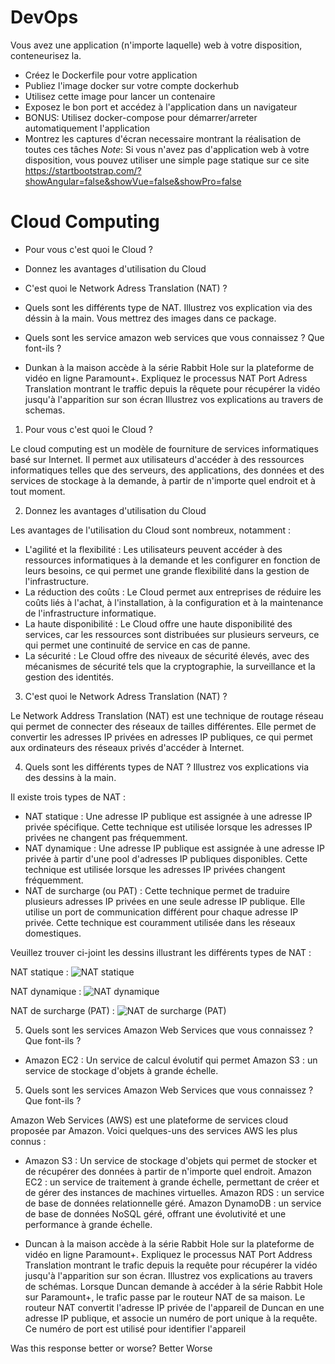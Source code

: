 # DevOps
Vous avez une application (n'importe laquelle) web à votre disposition, conteneurisez la.
- Créez le Dockerfile pour votre application
- Publiez l'image docker sur votre compte dockerhub
- Utilisez cette image pour lancer un contenaire
- Exposez le bon port et accédez à l'application dans un navigateur
- BONUS: Utilisez docker-compose pour démarrer/arreter automatiquement l'application
- Montrez les captures d'écran necessaire montrant la réalisation de toutes ces tâches
*Note*: Si vous n'avez pas d'application web à votre disposition, vous pouvez utiliser une simple page statique sur ce site https://startbootstrap.com/?showAngular=false&showVue=false&showPro=false 

# Cloud Computing
- Pour vous c'est quoi le Cloud ?
- Donnez les avantages d'utilisation du Cloud
- C'est quoi le Network Adress Translation (NAT) ?
- Quels sont les différents type de NAT. Illustrez vos explication via des déssin à la main. Vous mettrez des images dans ce package.
- Quels sont les service amazon web services que vous connaissez ? Que font-ils ?

- Dunkan à la maison accède à la série Rabbit Hole sur la plateforme de vidéo en ligne Paramount+. 
Expliquez le processus NAT Port Adress Translation montrant le traffic depuis la rêquete pour récupérer la vidéo jusqu'à l'apparition sur son écran
Illustrez vos explications au travers de schemas.

1. Pour vous c'est quoi le Cloud ?

Le cloud computing est un modèle de fourniture de services informatiques basé sur Internet. Il permet aux utilisateurs d'accéder à des ressources informatiques telles que des serveurs, des applications, des données et des services de stockage à la demande, à partir de n'importe quel endroit et à tout moment.

2. Donnez les avantages d'utilisation du Cloud

Les avantages de l'utilisation du Cloud sont nombreux, notamment :

- L'agilité et la flexibilité : Les utilisateurs peuvent accéder à des ressources informatiques à la demande et les configurer en fonction de leurs besoins, ce qui permet une grande flexibilité dans la gestion de l'infrastructure.
- La réduction des coûts : Le Cloud permet aux entreprises de réduire les coûts liés à l'achat, à l'installation, à la configuration et à la maintenance de l'infrastructure informatique.
- La haute disponibilité : Le Cloud offre une haute disponibilité des services, car les ressources sont distribuées sur plusieurs serveurs, ce qui permet une continuité de service en cas de panne.
- La sécurité : Le Cloud offre des niveaux de sécurité élevés, avec des mécanismes de sécurité tels que la cryptographie, la surveillance et la gestion des identités.

3. C'est quoi le Network Adress Translation (NAT) ?

Le Network Address Translation (NAT) est une technique de routage réseau qui permet de connecter des réseaux de tailles différentes. Elle permet de convertir les adresses IP privées en adresses IP publiques, ce qui permet aux ordinateurs des réseaux privés d'accéder à Internet.

4. Quels sont les différents types de NAT ? Illustrez vos explications via des dessins à la main.

Il existe trois types de NAT :

- NAT statique : Une adresse IP publique est assignée à une adresse IP privée spécifique. Cette technique est utilisée lorsque les adresses IP privées ne changent pas fréquemment.
- NAT dynamique : Une adresse IP publique est assignée à une adresse IP privée à partir d'une pool d'adresses IP publiques disponibles. Cette technique est utilisée lorsque les adresses IP privées changent fréquemment.
- NAT de surcharge (ou PAT) : Cette technique permet de traduire plusieurs adresses IP privées en une seule adresse IP publique. Elle utilise un port de communication différent pour chaque adresse IP privée. Cette technique est couramment utilisée dans les réseaux domestiques.

Veuillez trouver ci-joint les dessins illustrant les différents types de NAT :

NAT statique :
![NAT statique](https://i.imgur.com/RhIaQ89.png)

NAT dynamique :
![NAT dynamique](https://i.imgur.com/jEadze1.png)

NAT de surcharge (PAT) :
![NAT de surcharge (PAT)](https://i.imgur.com/cz5xLX5.png)

5. Quels sont les services Amazon Web Services que vous connaissez ? Que font-ils ?


- Amazon EC2 : Un service de calcul évolutif qui permet
  Amazon S3 : un service de stockage d'objets à grande échelle.

5. Quels sont les services Amazon Web Services que vous connaissez ? Que font-ils ?

Amazon Web Services (AWS) est une plateforme de services cloud proposée par Amazon. Voici quelques-uns des services AWS les plus connus :

- Amazon S3 : Un service de stockage d'objets qui permet de stocker et de récupérer des données à partir de n'importe quel endroit.
  Amazon EC2 : un service de traitement à grande échelle, permettant de créer et de gérer des instances de machines virtuelles.
  Amazon RDS : un service de base de données relationnelle géré.
  Amazon DynamoDB : un service de base de données NoSQL géré, offrant une évolutivité et une performance à grande échelle.
  
- Duncan à la maison accède à la série Rabbit Hole sur la plateforme de vidéo en ligne Paramount+. Expliquez le processus NAT Port Address Translation montrant le trafic depuis la requête pour récupérer la vidéo jusqu'à l'apparition sur son écran. Illustrez vos explications au travers de schémas.
  Lorsque Duncan demande à accéder à la série Rabbit Hole sur Paramount+, le trafic passe par le routeur NAT de sa maison. Le routeur NAT convertit l'adresse IP privée de l'appareil de Duncan en une adresse IP publique, et associe un numéro de port unique à la requête. Ce numéro de port est utilisé pour identifier l'appareil



Was this response better or worse?
Better
Worse



